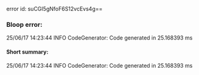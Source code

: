 error id: suCGI5gNfoF6S12vcEvs4g==
### Bloop error:

25/06/17 14:23:44 INFO CodeGenerator: Code generated in 25.168393 ms
#### Short summary: 

25/06/17 14:23:44 INFO CodeGenerator: Code generated in 25.168393 ms